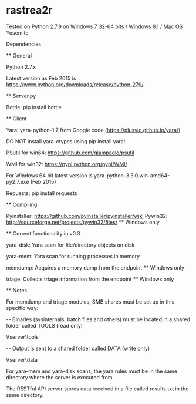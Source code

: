 # rastrea2r

Tested on Python 2.7.9 on Windows 7 32-64 bits / Windows 8.1 / Mac OS Yosemite

Dependencies

** General

Python 2.7.x

Latest version as Feb 2015 is https://www.python.org/downloads/release/python-279/

** Server.py

Bottle: pip install bottle

** Client 

Yara: yara-python-1.7 from Google code (https://plusvic.github.io/yara/)

DO NOT install yara-ctypes using pip install yara!!

PSutil for win64: https://github.com/giampaolo/psutil

WMI for win32: https://pypi.python.org/pypi/WMI/

For Windows 64 bit latest version is yara-python-3.3.0.win-amd64-py2.7.exe (Feb 2015)

Requests: pip install requests

** Compiling

Pyinstaller: https://github.com/pyinstaller/pyinstaller/wiki
Pywin32: http://sourceforge.net/projects/pywin32/files/ ** Windows only

** Current functionality in v0.3

yara-disk: Yara scan for file/directory objects on disk

yara-mem: Yara scan for running processes in memory

memdump: Acquires a memory dump from the endpoint ** Windows only

triage: Collects triage information from the endpoint ** Windows only

** Notes

For memdump and triage modules, SMB shares must be set up in this specific way:

-- Binaries (sysinternals, batch files and others) must be located in a shared folder called TOOLS (read only)

\\\\server\tools

-- Output is sent to a shared folder called DATA (write only)

\\\\server\data

For yara-mem and yara-disk scans, the yara rules must be in the same directory where the server is executed from.

The RESTful API server stores data received in a file called results.txt in the same directory.











